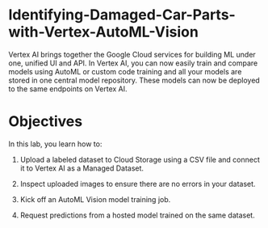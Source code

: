 # Identifying-Damaged-Car-Parts-with-Vertex-AutoML-Vision

Vertex AI brings together the Google Cloud services for building ML under one, unified UI and API. In Vertex AI, you can now easily train and compare models using AutoML or custom code training and all your models are stored in one central model repository. These models can now be deployed to the same endpoints on Vertex AI.

# Objectives
In this lab, you learn how to:

1. Upload a labeled dataset to Cloud Storage using a CSV file and connect it to Vertex AI as a Managed Dataset.
   
2. Inspect uploaded images to ensure there are no errors in your dataset.
   
3. Kick off an AutoML Vision model training job.
   
4. Request predictions from a hosted model trained on the same dataset.
